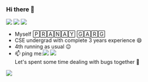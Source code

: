 ### Hi there 👋
<a href="https://codeforces.com/profile/pranay_garg"><img src="https://run.kaist.ac.kr/badges/codeforces/pranay_garg.svg"></a> 
<a href="https://www.codechef.com/users/pranay_garg"><img src="https://img.shields.io/badge/CodeChef-2008-yellow?logo=CodeChef"></a> 
<a href="https://github.com/pg30"><img src="https://img.shields.io/github/followers/pg30?style=social"></a>

- Myself    🄿🅁🄰🄽🄰🅈 🄶🄰🅁🄶
- CSE undergrad with complete 3 years experience 😄
- 4th running as usual 😉
- 📫 ping me:<a href="https://www.linkedin.com/in/pranaygarg30/"><img src="https://img.shields.io/badge/LinkedIn-blue?logo=LinkedIn"></a> <a href="https://www.instagram.com/_pranaygarg/?hl=en"><img src="https://img.shields.io/badge/Instagram-ff69b4?logo=Instagram"></a>
        <br>Let's spent some time dealing with bugs together 👯 
<img src="https://github-readme-stats.vercel.app/api?username=pg30&&show_icons=true&title_color=ffffff&icon_color=bb2acf&text_color=daf7dc&bg_color=191919">
<!--
**pg30/pg30** is a ✨ _special_ ✨ repository because its `README.md` (this file) appears on your GitHub profile.

Here are some ideas to get you started:

- 🔭 I’m currently working on ...
- 🌱 I’m currently learning ...
- 👯 I’m looking to collaborate on ...
- 🤔 I’m looking for help with ...
- 💬 Ask me about ...
- 📫 How to reach me: ...
- 😄 Pronouns: ...
- ⚡ Fun fact: ...
-->
